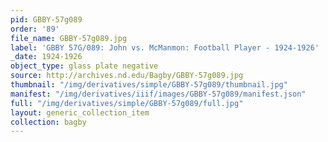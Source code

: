 ```yaml
---
pid: GBBY-57g089
order: '89'
file_name: GBBY-57g089.jpg
label: 'GBBY 57G/089: John vs. McManmon: Football Player - 1924-1926'
_date: 1924-1926
object_type: glass plate negative
source: http://archives.nd.edu/Bagby/GBBY-57g089.jpg
thumbnail: "/img/derivatives/simple/GBBY-57g089/thumbnail.jpg"
manifest: "/img/derivatives/iiif/images/GBBY-57g089/manifest.json"
full: "/img/derivatives/simple/GBBY-57g089/full.jpg"
layout: generic_collection_item
collection: bagby
---
```

